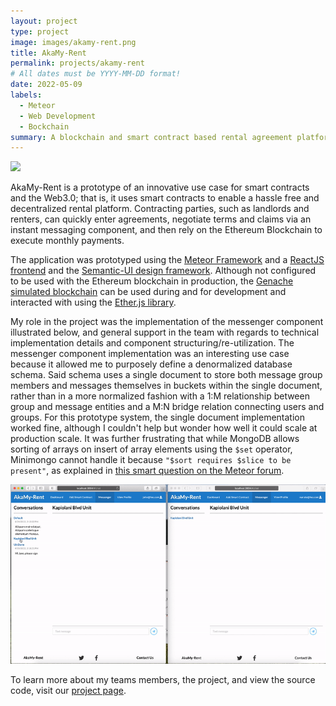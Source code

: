 ```yaml
---
layout: project
type: project
image: images/akamy-rent.png
title: AkaMy-Rent
permalink: projects/akamy-rent
# All dates must be YYYY-MM-DD format!
date: 2022-05-09
labels:
  - Meteor
  - Web Development
  - Bockchain
summary: A blockchain and smart contract based rental agreement platform.
---
```


<img class="ui centered large image" src="../images/akamy-rent-landing.png">

AkaMy-Rent is a prototype of an innovative use case for smart contracts and the Web3.0; that is, it uses smart contracts to enable a hassle free and decentralized rental platform. Contracting parties, such as landlords and renters, can quickly enter agreements, negotiate terms and claims via an instant messaging component, and then rely on the Ethereum Blockchain to execute monthly payments. 

The application was prototyped using the [Meteor Framework](https://www.meteor.com) and a [ReactJS frontend](https://reactjs.org) and the [Semantic-UI design framework](https://react.semantic-ui.com). Although not configured to be used with the Ethereum blockchain in production, the [Genache simulated blockchain](https://trufflesuite.com/ganache/) can be used during and for development and interacted with using the [Ether.js library](https://docs.ethers.io/v5/).

My role in the project was the implementation of the messenger component illustrated below, and general support in the team with regards to technical implementation details and component structuring/re-utilization. The messenger component implementation was an interesting use case because it allowed me to purposely define a denormalized database schema. Said schema uses a single document to store both message group members and messages themselves in buckets within the single document, rather than in a more normalized fashion with a 1:M relationship between group and message entities and a M:N bridge relation connecting users and groups. For this prototype system, the single document implementation worked fine, although I couldn't help but wonder how well it could scale at production scale. It was further frustrating that while MongoDB allows sorting of arrays on insert of array elements using the `$set` operator, Minimongo cannot handle it because `"$sort requires $slice to be present"`, as explained in [this smart question on the Meteor forum](https://forums.meteor.com/t/push-and-sort-a-couple-separated-by-slice/13699). 

![messenger process](../images/20220426_messenger.gif)

To learn more about my teams members, the project, and view the source code, visit our [project page](https://akamy-rent.github.io). 
